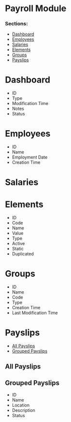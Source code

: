 # Payroll Module
### Sections:
* [Dashboard](#dashboard)
* [Employees](#employees)
* [Salaries](#salaries)
* [Elements](#elements)
* [Groups](#groups)
* [Payslips](#payslips)

# Dashboard
* ID
* Type
* Modification Time
* Notes
* Status

# Employees
* ID
* Name
* Employment Date
* Creation Time

# Salaries


# Elements
* ID
* Code
* Name
* Value
* Type
* Active
* Static
* Duplicated

# Groups
* ID
* Name
* Code
* Type
* Creation Time
* Last Modification Time

# Payslips
* [All Payslips](##all-payslips)
* [Grouped Payslips](##grouped-payslips)

## All Payslips

## Grouped Payslips
* ID
* Name
* Location
* Description
* Status
